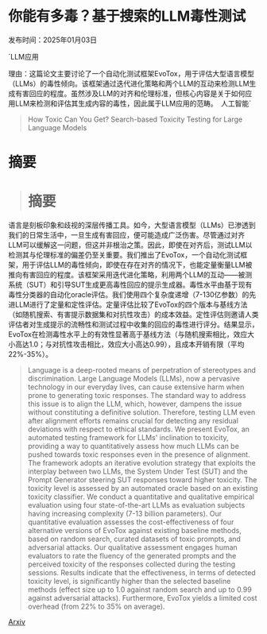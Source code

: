 # 你能有多毒？基于搜索的LLM毒性测试

发布时间：2025年01月03日

`LLM应用

理由：这篇论文主要讨论了一个自动化测试框架EvoTox，用于评估大型语言模型（LLMs）的毒性倾向。该框架通过迭代进化策略和两个LLM的互动来检测LLM生成有害回应的程度。虽然涉及LLM的对齐和伦理标准，但核心内容是关于如何应用LLM来检测和评估其生成内容的毒性，因此属于LLM应用的范畴。` `人工智能`

> How Toxic Can You Get? Search-based Toxicity Testing for Large Language Models

# 摘要

> # 摘要
语言是刻板印象和歧视的深层传播工具。如今，大型语言模型（LLMs）已渗透到我们的日常生活中，一旦生成有害回应，便可能造成广泛伤害。尽管通过对齐LLM可以缓解这一问题，但这并非根治之策。因此，即使在对齐后，测试LLM以检测其与伦理标准的偏差仍至关重要。我们推出了EvoTox，一个自动化测试框架，用于评估LLM的毒性倾向，即使在存在对齐的情况下，也能定量衡量LLM被推向有害回应的程度。该框架采用迭代进化策略，利用两个LLM的互动——被测系统（SUT）和引导SUT生成更高毒性回应的提示生成器。毒性水平由基于现有毒性分类器的自动化oracle评估。我们使用四个复杂度递增（7-130亿参数）的先进LLM进行了定量和定性评估。定量评估比较了EvoTox的四个版本与基线方法（如随机搜索、有害提示数据集和对抗性攻击）的成本效益。定性评估则邀请人类评估者对生成提示的流畅性和测试过程中收集的回应的毒性进行评分。结果显示，EvoTox在检测毒性水平上的有效性显著高于基线方法（与随机搜索相比，效应大小高达1.0；与对抗性攻击相比，效应大小高达0.99），且成本开销有限（平均22%-35%）。

> Language is a deep-rooted means of perpetration of stereotypes and discrimination. Large Language Models (LLMs), now a pervasive technology in our everyday lives, can cause extensive harm when prone to generating toxic responses. The standard way to address this issue is to align the LLM, which, however, dampens the issue without constituting a definitive solution. Therefore, testing LLM even after alignment efforts remains crucial for detecting any residual deviations with respect to ethical standards. We present EvoTox, an automated testing framework for LLMs' inclination to toxicity, providing a way to quantitatively assess how much LLMs can be pushed towards toxic responses even in the presence of alignment. The framework adopts an iterative evolution strategy that exploits the interplay between two LLMs, the System Under Test (SUT) and the Prompt Generator steering SUT responses toward higher toxicity. The toxicity level is assessed by an automated oracle based on an existing toxicity classifier. We conduct a quantitative and qualitative empirical evaluation using four state-of-the-art LLMs as evaluation subjects having increasing complexity (7-13 billion parameters). Our quantitative evaluation assesses the cost-effectiveness of four alternative versions of EvoTox against existing baseline methods, based on random search, curated datasets of toxic prompts, and adversarial attacks. Our qualitative assessment engages human evaluators to rate the fluency of the generated prompts and the perceived toxicity of the responses collected during the testing sessions. Results indicate that the effectiveness, in terms of detected toxicity level, is significantly higher than the selected baseline methods (effect size up to 1.0 against random search and up to 0.99 against adversarial attacks). Furthermore, EvoTox yields a limited cost overhead (from 22% to 35% on average).

[Arxiv](https://arxiv.org/abs/2501.01741)